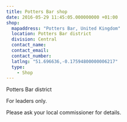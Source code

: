 ```yaml
---
title: Potters Bar shop
date: 2016-05-29 11:45:05.000000000 +01:00
shop:
  mapaddress: "Potters Bar, United Kingdom"
  location: Potters Bar district
  division: Central
  contact_name: 
  contact_email: 
  contact_number: 
  latlng: "51.696636,-0.17594800000006217"
  type:
    - Shop
---
```

Potters Bar district

For leaders only.

Please ask your local commissioner for details.
